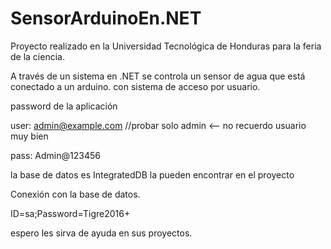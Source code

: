 # SensorArduinoEn.NET

Proyecto realizado en la Universidad Tecnológica de Honduras para la feria de la ciencia.

A través de un sistema en .NET se controla un sensor de agua que está conectado a un arduino. con sistema de acceso por usuario.


password de la aplicación 

user: admin@example.com   //probar solo admin <-- no recuerdo usuario muy bien

pass: Admin@123456



la base de datos es IntegratedDB la pueden encontrar en el proyecto


Conexión con la base de datos.

ID=sa;Password=Tigre2016+



espero les sirva de ayuda en sus proyectos.
